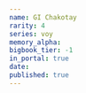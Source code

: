 ```yaml
---
name: GI Chakotay
rarity: 4
series: voy
memory_alpha:
bigbook_tier: -1
in_portal: true
date:
published: true
---
```



